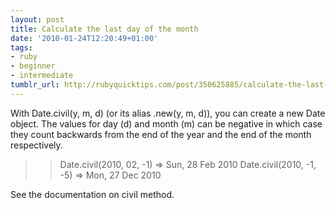 ```yaml
---
layout: post
title: Calculate the last day of the month
date: '2010-01-24T12:20:49+01:00'
tags:
- ruby
- beginner
- intermediate
tumblr_url: http://rubyquicktips.com/post/350625885/calculate-the-last-day-of-the-month
---
```

With Date.civil(y, m, d) (or its alias .new(y, m, d)), you can create a new Date object. The values for day (d) and month (m) can be negative in which case they count backwards from the end of the year and the end of the month respectively.

>> Date.civil(2010, 02, -1)
=> Sun, 28 Feb 2010
>> Date.civil(2010, -1, -5)
=> Mon, 27 Dec 2010


See the documentation on civil method.
